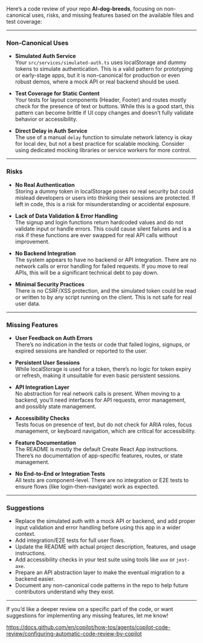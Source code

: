 Here’s a code review of your repo **AI-dog-breeds**, focusing on non-canonical uses, risks, and missing features based on the available files and test coverage:

---

### Non-Canonical Uses

- **Simulated Auth Service**  
  Your `src/services/simulated-auth.ts` uses localStorage and dummy tokens to simulate authentication. This is a valid pattern for prototyping or early-stage apps, but it is non-canonical for production or even robust demos, where a mock API or real backend should be used.

- **Test Coverage for Static Content**  
  Your tests for layout components (Header, Footer) and routes mostly check for the presence of text or buttons. While this is a good start, this pattern can become brittle if UI copy changes and doesn’t fully validate behavior or accessibility.

- **Direct Delay in Auth Service**  
  The use of a manual `delay` function to simulate network latency is okay for local dev, but not a best practice for scalable mocking. Consider using dedicated mocking libraries or service workers for more control.

---

### Risks

- **No Real Authentication**  
  Storing a dummy token in localStorage poses no real security but could mislead developers or users into thinking their sessions are protected. If left in code, this is a risk for misunderstanding or accidental exposure.

- **Lack of Data Validation & Error Handling**  
  The signup and login functions return hardcoded values and do not validate input or handle errors. This could cause silent failures and is a risk if these functions are ever swapped for real API calls without improvement.

- **No Backend Integration**  
  The system appears to have no backend or API integration. There are no network calls or error handling for failed requests. If you move to real APIs, this will be a significant technical debt to pay down.

- **Minimal Security Practices**  
  There is no CSRF/XSS protection, and the simulated token could be read or written to by any script running on the client. This is not safe for real user data.

---

### Missing Features

- **User Feedback on Auth Errors**  
  There’s no indication in the tests or code that failed logins, signups, or expired sessions are handled or reported to the user.

- **Persistent User Sessions**  
  While localStorage is used for a token, there’s no logic for token expiry or refresh, making it unsuitable for even basic persistent sessions.

- **API Integration Layer**  
  No abstraction for real network calls is present. When moving to a backend, you’ll need interfaces for API requests, error management, and possibly state management.

- **Accessibility Checks**  
  Tests focus on presence of text, but do not check for ARIA roles, focus management, or keyboard navigation, which are critical for accessibility.

- **Feature Documentation**  
  The README is mostly the default Create React App instructions. There’s no documentation of app-specific features, routes, or state management.

- **No End-to-End or Integration Tests**  
  All tests are component-level. There are no integration or E2E tests to ensure flows (like login-then-navigate) work as expected.

---

### Suggestions

- Replace the simulated auth with a mock API or backend, and add proper input validation and error handling before using this app in a wider context.
- Add integration/E2E tests for full user flows.
- Update the README with actual project description, features, and usage instructions.
- Add accessibility checks in your test suite using tools like `axe` or `jest-axe`.
- Prepare an API abstraction layer to make the eventual migration to a backend easier.
- Document any non-canonical code patterns in the repo to help future contributors understand why they exist.

---

If you’d like a deeper review on a specific part of the code, or want suggestions for implementing any missing features, let me know!

https://docs.github.com/en/copilot/how-tos/agents/copilot-code-review/configuring-automatic-code-review-by-copilot

